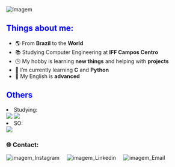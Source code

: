 <img src="https://camo.githubusercontent.com/185d0a2905aa97138fcbc6b1fe2c1bcafba319777f374e9cf5ccf461f0c71ab4/68747470733a2f2f726561646d652d747970696e672d7376672e6865726f6b756170702e636f6d3f666f6e743d466972612b436f64652673697a653d33322670617573653d3130303026636f6c6f723d3743333338412677696474683d343335266c696e65733d4f6c2543332541312532432b7475646f2b62656d253346" alt="Imagem">

<h2 style="color:blue;">Things about me:</h2>
<ul>
  <li>🌎 From <strong>Brazil</strong> to the <strong>World</strong></li>
  <li>📚 Studying Computer Engineering at <strong>IFF Campos Centro</strong></li>
  <li>🕒 My hobby is learning <strong>new things</strong> and helping with <strong>projects</strong></li>
  <li>🌱 I’m currently learning <strong>C</strong> and <strong>Python</strong></li>
  <li>💬 My English is <strong>advanced</strong></li>
</ul>

<h2 style="color:blue;">Others</h2>

<li>Studying:</li>
<div>
  <img src="https://img.shields.io/badge/C-00599C?style=for-the-badge&logo=c&logoColor=white">
  <img src="https://img.shields.io/badge/Python-3776AB?style=for-the-badge&logo=python&logoColor=white">
</div>

<li>SO:</li>
<img src="https://img.shields.io/badge/Windows-0078D6?style=for-the-badge&logo=windows&logoColor=white">

### :globe_with_meridians: Contact:

<a href="https://www.instagram.com/joaopedro.lg/" style="text-decoration: none;">
    <img src="https://img.shields.io/badge/INSTAGRAM-ff5555?&style=for-the-badge&logo=instagram&logoColor=ff5555&label=joaopedro.lg" alt="imagem_Instagram">
</a>&nbsp;&nbsp;&nbsp;

<a href="https://www.linkedin.com/in/joãopedrolopesgonçalves" style="text-decoration: none;">
    <img src="https://img.shields.io/badge/LinkedIn-0077B5?style=for-the-badge&logo=linkedin&logoColor=white" alt="imagem_Linkedin">
</a>&nbsp;&nbsp;&nbsp;

<a href="mailto:joaopedro.lg@hotmail.com?subject" style="text-decoration: none;">
    <img src="https://img.shields.io/badge/EMAIL-white?&style=for-the-badge&logo=mail.ru&logoColor=FFFFFF&label=joaopedro.lg@hotmail.com" alt="imagem_Email">
</a>&nbsp;&nbsp;&nbsp;
